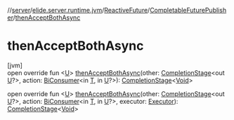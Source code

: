 //[server](../../../../index.md)/[elide.server.runtime.jvm](../../index.md)/[ReactiveFuture](../index.md)/[CompletableFuturePublisher](index.md)/[thenAcceptBothAsync](then-accept-both-async.md)

# thenAcceptBothAsync

[jvm]\
open override fun &lt;[U](then-accept-both-async.md)&gt; [thenAcceptBothAsync](then-accept-both-async.md)(other: [CompletionStage](https://docs.oracle.com/javase/8/docs/api/java/util/concurrent/CompletionStage.html)&lt;out [U](then-accept-both-async.md)?&gt;, action: [BiConsumer](https://docs.oracle.com/javase/8/docs/api/java/util/function/BiConsumer.html)&lt;in [T](index.md), in [U](then-accept-both-async.md)?&gt;): [CompletionStage](https://docs.oracle.com/javase/8/docs/api/java/util/concurrent/CompletionStage.html)&lt;[Void](https://docs.oracle.com/javase/8/docs/api/java/lang/Void.html)&gt;

open override fun &lt;[U](then-accept-both-async.md)&gt; [thenAcceptBothAsync](then-accept-both-async.md)(other: [CompletionStage](https://docs.oracle.com/javase/8/docs/api/java/util/concurrent/CompletionStage.html)&lt;out [U](then-accept-both-async.md)?&gt;, action: [BiConsumer](https://docs.oracle.com/javase/8/docs/api/java/util/function/BiConsumer.html)&lt;in [T](index.md), in [U](then-accept-both-async.md)?&gt;, executor: [Executor](https://docs.oracle.com/javase/8/docs/api/java/util/concurrent/Executor.html)): [CompletionStage](https://docs.oracle.com/javase/8/docs/api/java/util/concurrent/CompletionStage.html)&lt;[Void](https://docs.oracle.com/javase/8/docs/api/java/lang/Void.html)&gt;
